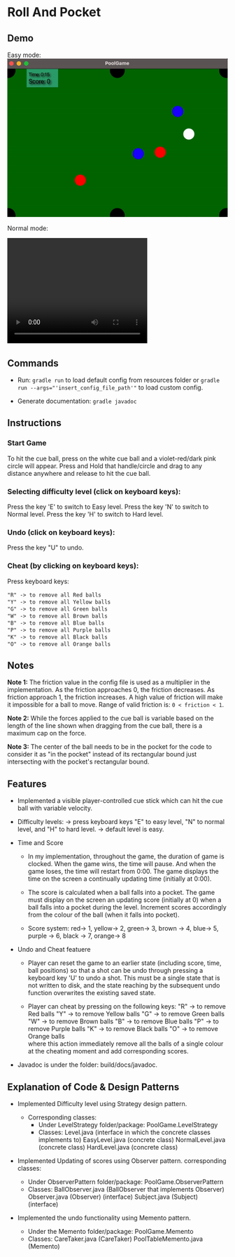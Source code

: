 # Roll And Pocket

## Demo 
Easy mode:
![](./src/main/resources/figs/easy-mode.gif)

<!-- <video width="320" height="240" controls>
  <source src="./src/main/resources/figs/easylevel.mov" type="video/mp4">
</video> -->

Normal mode:

<video width="320" height="240" controls>
  <source src="./src/main/resources/figs/normallevel.mov" type="video/mp4">
</video>

## Commands

* Run: `gradle run` to load default config from resources folder or 
`gradle run --args="'insert_config_file_path'"` to load custom config.

* Generate documentation: `gradle javadoc`

## Instructions 

### Start Game
To hit the cue ball, press on the white cue ball and a violet-red/dark pink circle will appear. 
Press and Hold that handle/circle and drag to any distance anywhere and release to hit the cue ball.

### Selecting difficulty level (click on keyboard keys):
Press the key 'E' to switch to Easy level.
Press the key 'N' to switch to Normal level.
Press the key 'H' to switch to Hard level.

###  Undo (click on keyboard keys):
Press the key "U" to undo.


### Cheat (by clicking on keyboard keys):
Press keyboard keys:

    "R" -> to remove all Red balls
    "Y" -> to remove all Yellow balls
    "G" -> to remove all Green balls
    "W" -> to remove all Brown balls
    "B" -> to remove all Blue balls
    "P" -> to remove all Purple balls
    "K" -> to remove all Black balls
    "O" -> to remove all Orange balls 

## Notes 

**Note 1:** The friction value in the config file is used as a multiplier in the implementation. As the friction approaches 0, the friction decreases. As friction
approach 1, the friction increases. A high value of friction will make it impossible for a ball to move. Range of valid friction is: `0 < friction < 1`.

**Note 2:** While the forces applied to the cue ball is variable based on the
length of the line shown when dragging from the cue ball, there is a maximum cap
on the force.

**Note 3:** The center of the ball needs to be in the pocket for the code to 
consider it as "in the pocket" instead of its rectangular bound just intersecting
with the pocket's rectangular bound.


## Features 

-  Implemented a visible player-controlled cue stick which can hit the cue ball with variable velocity.

- Difficulty levels:
    -> press keyboard keys "E" to easy level, "N" to normal level, and "H" to hard level.
    -> default level is easy.

-  Time and Score

    - In my implementation, throughout the game, the duration of game is clocked. When the game wins, the time will pause. And when the game loses, the time will restart from 0:00. The game displays the time on the screen a continually updating time (initially at 0:00).

    - The score is calculated when a ball falls into a pocket. The game must display on the screen an updating score (initially at 0) when a ball falls into a pocket during the level. 
    Increment scores accordingly from the colour of the ball (when it falls into pocket).

    - Score system:
    red-> 1, yellow-> 2, green-> 3, brown -> 4, blue-> 5, purple -> 6, black -> 7, orange-> 8

- Undo and Cheat featuere
    - Player can reset the game to an earlier state (including score, time, ball positions) 
    so that a shot can be undo through pressing a keyboard key 'U' to undo a shot. 
    This must be a single state that is not written to disk, and the state reaching by the subsequent 
    undo function overwrites the existing saved state.

    - Player can cheat by pressing on the following keys:
        "R" -> to remove Red balls
        "Y" -> to remove Yellow balls
        "G" -> to remove Green balls
        "W" -> to remove Brown balls
        "B" -> to remove Blue balls
        "P" -> to remove Purple balls
        "K" -> to remove Black balls
        "O" -> to remove Orange balls   
    where this action immediately remove all the balls of a single colour at the cheating moment and add corresponding scores. 

- Javadoc is under the folder: build/docs/javadoc. 

## Explanation of Code & Design Patterns

- Implemented Difficulty level using Strategy design pattern.
    - Corresponding classes:
        - Under LevelStrategy folder/package: PoolGame.LevelStrategy
        - Classes: Level.java (interface in which the concrete classes implements to)
            EasyLevel.java (concrete class)
            NormalLevel.java (concrete class)
            HardLevel.java (concrete class)

- Implemented Updating of scores using Observer pattern.
corresponding classes:
    - Under ObserverPattern folder/package: PoolGame.ObserverPattern
    - Classes: BallObserver.java (BallObserver that implements Observer)
    Observer.java (Observer) (interface)
    Subject.java (Subject) (interface)

- Implemented the undo functionality using Memento pattern.
    - Under the Memento folder/package: PoolGame.Memento 
    - Classes: CareTaker.java (CareTaker)
    PoolTableMemento.java (Memento)


